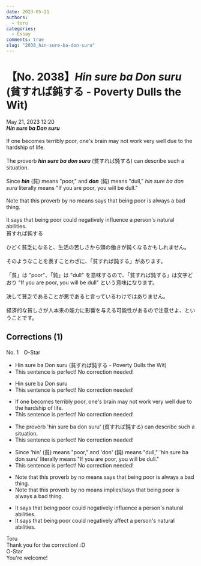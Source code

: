 ```yaml
---
date: 2023-05-21
authors:
  - toru
categories:
  - Essay
comments: true
slug: "2038_hin-sure-ba-don-suru"
---
```


# 【No. 2038】<strong><em>Hin sure ba Don suru</em></strong> (貧すれば鈍する - Poverty Dulls the Wit)
<div class="date">May 21, 2023 12:20</div>
<div id="post"><div id="body_show_ori">
<strong><em>Hin sure ba Don suru</em></strong><br/><br/>If one becomes terribly poor, one's brain may not work very well due to the hardship of life.<br/><br/>The proverb <strong><em>hin sure ba don suru</em></strong> (貧すれば鈍する) can describe such a situation.<br/><br/>Since <strong><em>hin</em></strong> (貧) means "poor," and <strong><em>don</em></strong> (鈍) means "dull," <em>hin sure ba don suru</em> literally means "If you are poor, you will be dull."<br/><br/>Note that this proverb by no means says that being poor is always a bad thing.<br/><br/>It says that being poor could negatively influence a person's natural abilities.
</div></div>

<!-- more -->

<div id="post_ja"><div id="body_show_mo">
貧すれば鈍する<br/><br/>ひどく貧乏になると、生活の苦しさから頭の働きが鈍くなるかもしれません。<br/><br/>そのようなことを表すことわざに、「貧すれば鈍する」があります。<br/><br/>「貧」は "poor"、「鈍」は "dull" を意味するので、「貧すれば鈍する」は文字どおり "If you are poor, you will be dull" という意味になります。<br/><br/>決して貧乏であることが悪であると言っているわけではありません。<br/><br/>経済的な貧しさが人本来の能力に影響を与える可能性があるので注意せよ、ということです。
</div></div>

## Corrections (1)
<div id="block"><div class="first_name"> No. 1　<span class="just_name">O-Star</span></div><div id="block2">
<ul class="correction_field">
<li class="incorrect">Hin sure ba Don suru (貧すれば鈍する - Poverty Dulls the Wit)</li>
<li class="corrected perfect">This sentence is perfect! No correction needed!</li>
</ul>
<ul class="correction_field">
<li class="incorrect">Hin sure ba Don suru</li>
<li class="corrected perfect">This sentence is perfect! No correction needed!</li>
</ul>
<ul class="correction_field">
<li class="incorrect">If one becomes terribly poor, one's brain may not work very well due to the hardship of life.</li>
<li class="corrected perfect">This sentence is perfect! No correction needed!</li>
</ul>
<ul class="correction_field">
<li class="incorrect">The proverb 'hin sure ba don suru' (貧すれば鈍する) can describe such a situation.</li>
<li class="corrected perfect">This sentence is perfect! No correction needed!</li>
</ul>
<ul class="correction_field">
<li class="incorrect">Since 'hin' (貧) means "poor," and 'don' (鈍) means "dull," 'hin sure ba don suru' literally means "If you are poor, you will be dull."</li>
<li class="corrected perfect">This sentence is perfect! No correction needed!</li>
</ul>
<ul class="correction_field">
<li class="incorrect">Note that this proverb by no means says that being poor is always a bad thing.</li>
<li class="corrected correct">
Note that this proverb by no means <span class="f_blue">implies/says t</span>hat being poor is always a bad thing.
</li>
</ul>
<ul class="correction_field">
<li class="incorrect">It says that being poor could negatively influence a person's natural abilities.</li>
<li class="corrected correct">
It says that being poor could negatively <span class="f_bold">affect </span>a person's natural abilities.
</li>
</ul>
</div><div class="name"><span class="just_name">Toru</span><br>
Thank you for the correction! :D
</div>
<div class="name"><span class="just_name">O-Star</span><br>
You're welcome!
</div>
</div>
